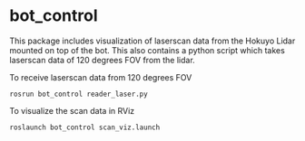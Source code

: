 # bot_control
This package includes visualization of laserscan data from the Hokuyo Lidar mounted on top of the bot. This also contains a python script which takes laserscan data of 120 degrees FOV from the lidar.

To receive laserscan data from 120 degrees FOV
```
rosrun bot_control reader_laser.py
```
To visualize the scan data in RViz
```
roslaunch bot_control scan_viz.launch
```